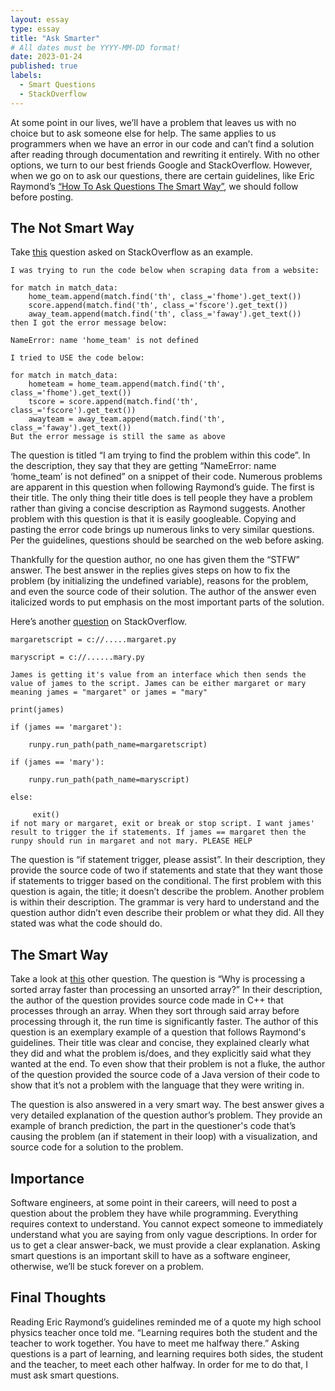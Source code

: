 ```yaml
---
layout: essay
type: essay
title: "Ask Smarter"
# All dates must be YYYY-MM-DD format!
date: 2023-01-24
published: true
labels:
  - Smart Questions
  - StackOverflow
---
```

At some point in our lives, we’ll have a problem that leaves us with no choice but to ask someone else for help. The same applies to us programmers when we have an error in our code and can’t find a solution after reading through documentation and rewriting it entirely. With no other options, we turn to our best friends Google and StackOverflow. However, when we go on to ask our questions, there are certain guidelines, like Eric Raymond’s [“How To Ask Questions The Smart Way”](http://www.catb.org/esr/faqs/smart-questions.html), we should follow before posting.

## The Not Smart Way
Take [this](https://stackoverflow.com/questions/75228089/i-am-trying-to-find-the-problem-within-this-code) question asked on StackOverflow as an example. 
```
I was trying to run the code below when scraping data from a website:

for match in match_data:
    home_team.append(match.find('th', class_='fhome').get_text())
    score.append(match.find('th', class_='fscore').get_text())
    away_team.append(match.find('th', class_='faway').get_text())
then I got the error message below:

NameError: name 'home_team' is not defined

I tried to USE the code below:

for match in match_data:
    hometeam = home_team.append(match.find('th', class_='fhome').get_text())
    tscore = score.append(match.find('th', class_='fscore').get_text())
    awayteam = away_team.append(match.find('th', class_='faway').get_text())
But the error message is still the same as above
```
The question is titled “I am trying to find the problem within this code”. In the description, they say that they are getting  “NameError: name ‘home_team’ is not defined” on a snippet of their code. Numerous problems are apparent in this question when following Raymond’s guide. The first is their title. The only thing their title does is tell people they have a problem rather than giving a concise description as Raymond suggests. Another problem with this question is that it is easily googleable. Copying and pasting the error code brings up numerous links to very similar questions. Per the guidelines, questions should be searched on the web before asking.

Thankfully for the question author, no one has given them the “STFW” answer. The best answer in the replies gives steps on how to fix the problem (by initializing the undefined variable), reasons for the problem, and even the source code of their solution. The author of the answer even italicized words to put emphasis on the most important parts of the solution.

Here’s another [question](https://stackoverflow.com/questions/75224180/if-statement-trigger-please-assist) on StackOverflow.
```
margaretscript = c://.....margaret.py

maryscript = c://......mary.py

James is getting it's value from an interface which then sends the value of james to the script. James can be either margaret or mary meaning james = "margaret" or james = "mary"

print(james)

if (james == 'margaret'):

    runpy.run_path(path_name=margaretscript)

if (james == 'mary'):

    runpy.run_path(path_name=maryscript)

else:

     exit()
if not mary or margaret, exit or break or stop script. I want james' result to trigger the if statements. If james == margaret then the runpy should run in margaret and not mary. PLEASE HELP
```
The question is “if statement trigger, please assist”. In their description, they provide the source code of two if statements and state that they want those if statements to trigger based on the conditional. The first problem with this question is again, the title; it doesn’t describe the problem. Another problem is within their description. The grammar is very hard to understand and the question author didn’t even describe their problem or what they did. All they stated was what the code should do.

## The Smart Way
Take a look at [this](https://stackoverflow.com/questions/11227809/why-is-processing-a-sorted-array-faster-than-processing-an-unsorted-array) other question. The question is “Why is processing a sorted array faster than processing an unsorted array?” In their description, the author of the question provides source code made in C++ that processes through an array. When they sort through said array before processing through it, the run time is significantly faster. The author of this question is an exemplary example of a question that follows Raymond's guidelines. Their title was clear and concise, they explained clearly what they did and what the problem is/does, and they explicitly said what they wanted at the end. To even show that their problem is not a fluke, the author of the question provided the source code of a Java version of their code to show that it’s not a problem with the language that they were writing in.

The question is also answered in a very smart way. The best answer gives a very detailed explanation of the question author’s problem. They provide an example of branch prediction, the part in the questioner's code that’s causing the problem (an if statement in their loop) with a visualization, and source code for a solution to the problem.

## Importance
Software engineers, at some point in their careers, will need to post a question about the problem they have while programming. Everything requires context to understand. You cannot expect someone to immediately understand what you are saying from only vague descriptions. In order for us to get a clear answer-back, we must provide a clear explanation. Asking smart questions is an important skill to have as a software engineer, otherwise, we’ll be stuck forever on a problem.

## Final Thoughts
Reading Eric Raymond’s guidelines reminded me of a quote my high school physics teacher once told me. “Learning requires both the student and the teacher to work together. You have to meet me halfway there.” Asking questions is a part of learning, and learning requires both sides, the student and the teacher, to meet each other halfway. In order for me to do that, I must ask smart questions.
